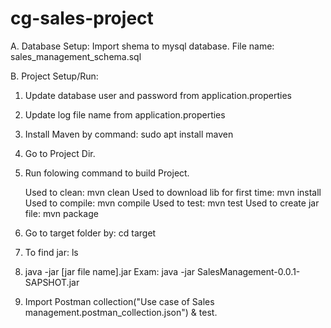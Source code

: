 # cg-sales-project

A.  Database Setup:
    Import shema to mysql database. File name: sales_management_schema.sql 

B. Project Setup/Run:
   1. Update database user and password from application.properties
   2. Update log file name from application.properties
   3. Install Maven by command: sudo apt install maven
   4. Go to Project Dir.
   5. Run folowing command to build Project.
   
      Used to clean:                        mvn clean
      Used to download lib for first time:  mvn install
      Used to compile:                      mvn compile
      Used to test:                         mvn test
      Used to create jar file:              mvn package
      
   6. Go to target folder by: cd target 
   7. To find jar:            ls 
   8. java -jar [jar file name].jar
      Exam: java -jar SalesManagement-0.0.1-SAPSHOT.jar
      
   9. Import Postman collection("Use case of Sales management.postman_collection.json") & test.  
   
